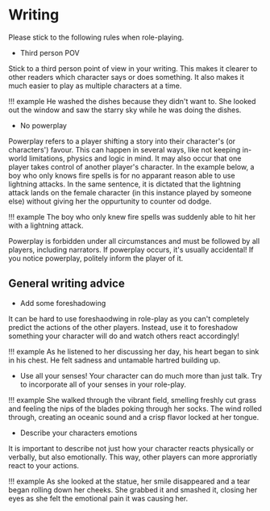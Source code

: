 # Writing
Please stick to the following rules when role-playing.

* Third person POV

Stick to a third person point of view in your writing. This makes it clearer to other readers which character says or does something. It also makes it much easier to play as multiple characters at a time.

!!! example
    He washed the dishes because they didn't want to. She looked out the window and saw the starry sky while he was doing the dishes.
    
* No powerplay

Powerplay refers to a player shifting a story into their character's (or characters') favour. This can happen in several ways, like not keeping in-world limitations, physics and logic in mind. It may also occur that one player takes control of another player's character. In the example below, a boy who only knows fire spells is for no apparant reason able to use lightning attacks. In the same sentence, it is dictated that the lightning attack lands on the female character (in this instance played by someone else) without giving her the oppurtunity to counter od dodge. 

!!! example
    The boy who only knew fire spells was suddenly able to hit her with a lightning attack.
    
Powerplay is forbidden under all circumstances and must be followed by all players, including narrators. If powerplay occurs, it's usually accidental! If you notice powerplay, politely inform the player of it.

## General writing advice

* Add some foreshadowing

It can be hard to use foreshaodwing in role-play as you can't completely predict the actions of the other players. Instead, use it to foreshadow something your character will do and watch others react accordingly!

!!! example
    As he listened to her discussing her day, his heart began to sink in his chest. He felt sadness and untamable hartred building up.
    
* Use all your senses!
Your character can do much more than just talk. Try to incorporate all of your senses in your role-play.

!!! example
    She walked through the vibrant field, smelling freshly cut grass and feeling the nips of the blades poking through her socks. The wind rolled through, creating an oceanic sound and a crisp flavor locked at her tongue.
    
* Describe your characters emotions

It is important to describe not just how your character reacts physically or verbally, but also emotionally. This way, other players can more approriatly react to your actions.

!!! example
    As she looked at the statue, her smile disappeared and a tear began rolling down her cheeks. She grabbed it and smashed it, closing her eyes as she felt the emotional pain it was causing her.
